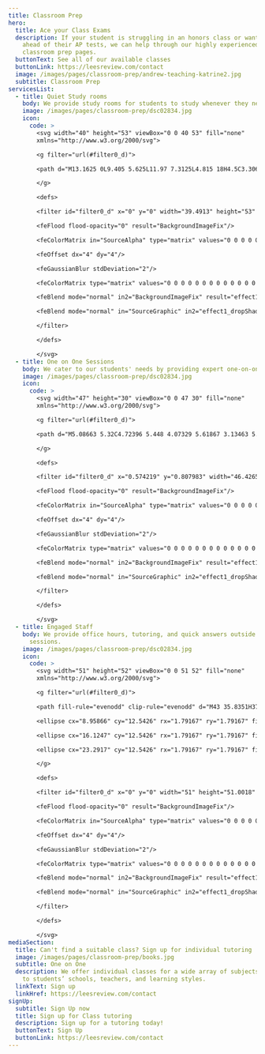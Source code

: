 ```yaml
---
title: Classroom Prep
hero:
  title: Ace your Class Exams
  description: If your student is struggling in an honors class or wants to get
    ahead of their AP tests, we can help through our highly experienced
    classroom prep pages.
  buttonText: See all of our available classes
  buttonLink: https://leesreview.com/contact
  image: /images/pages/classroom-prep/andrew-teaching-katrine2.jpg
  subtitle: Classroom Prep
servicesList:
  - title: Quiet Study rooms
    body: We provide study rooms for students to study whenever they need.
    image: /images/pages/classroom-prep/dsc02834.jpg
    icon:
      code: >
        <svg width="40" height="53" viewBox="0 0 40 53" fill="none"
        xmlns="http://www.w3.org/2000/svg">

        <g filter="url(#filter0_d)">

        <path d="M13.1625 0L9.405 5.625L11.97 7.3125L4.815 18H4.5C3.30653 18 2.16193 18.4741 1.31802 19.318C0.474106 20.1619 0 21.3065 0 22.5C0.00277582 23.5273 0.356933 24.5226 1.00363 25.3208C1.65034 26.1189 2.55065 26.6718 3.555 26.8875L12.645 40.5H4.5V45H27V40.5H18L7.9425 25.38C8.62148 24.5735 8.99574 23.5542 9 22.5C9 21.825 8.8425 21.15 8.55 20.5425L15.75 9.8325C15.255 13.6125 17.4375 17.7525 21.2625 20.25L31.2525 5.3325C27.45 2.79 22.77 2.34 19.4625 4.2075L13.1625 0ZM29.9925 11.25L26.2575 16.875C27.7875 17.8875 29.9025 17.4825 30.9375 15.93C31.9725 14.3775 31.5 12.285 29.9925 11.25Z" fill="white"/>

        </g>

        <defs>

        <filter id="filter0_d" x="0" y="0" width="39.4913" height="53" filterUnits="userSpaceOnUse" color-interpolation-filters="sRGB">

        <feFlood flood-opacity="0" result="BackgroundImageFix"/>

        <feColorMatrix in="SourceAlpha" type="matrix" values="0 0 0 0 0 0 0 0 0 0 0 0 0 0 0 0 0 0 127 0"/>

        <feOffset dx="4" dy="4"/>

        <feGaussianBlur stdDeviation="2"/>

        <feColorMatrix type="matrix" values="0 0 0 0 0 0 0 0 0 0 0 0 0 0 0 0 0 0 0.25 0"/>

        <feBlend mode="normal" in2="BackgroundImageFix" result="effect1_dropShadow"/>

        <feBlend mode="normal" in="SourceGraphic" in2="effect1_dropShadow" result="shape"/>

        </filter>

        </defs>

        </svg>
  - title: One on One Sessions
    body: We cater to our students' needs by providing expert one-on-one tutoring.
    image: /images/pages/classroom-prep/dsc02834.jpg
    icon:
      code: >
        <svg width="47" height="30" viewBox="0 0 47 30" fill="none"
        xmlns="http://www.w3.org/2000/svg">

        <g filter="url(#filter0_d)">

        <path d="M5.08663 5.32C4.72396 5.448 4.07329 5.61867 3.13463 5.832C2.19596 6.024 1.45996 6.152 0.926625 6.216L0.574625 3.976C1.72663 3.74133 2.92129 3.32533 4.15863 2.728C5.41729 2.10933 6.44129 1.46933 7.23063 0.807999H7.26263L9.79063 1.16V18.76L13.4386 19.112V21H1.24663V19.112L5.08663 18.792V5.32ZM19.2309 8.232C18.5695 8.232 17.9935 8.008 17.5029 7.56C17.0122 7.09067 16.7669 6.504 16.7669 5.8C16.7669 5.01067 17.0442 4.37067 17.5989 3.88C18.1749 3.368 18.8682 3.112 19.6789 3.112C20.4469 3.112 21.0549 3.35733 21.5029 3.848C21.9722 4.31733 22.2069 4.88267 22.2069 5.544C22.2069 6.376 21.9295 7.03733 21.3749 7.528C20.8202 7.99733 20.1055 8.232 19.2309 8.232ZM19.2309 21.288C18.5695 21.288 17.9935 21.064 17.5029 20.616C17.0122 20.1467 16.7669 19.56 16.7669 18.856C16.7669 18.0667 17.0442 17.4267 17.5989 16.936C18.1749 16.424 18.8682 16.168 19.6789 16.168C20.4469 16.168 21.0549 16.4133 21.5029 16.904C21.9722 17.3733 22.2069 17.9387 22.2069 18.6C22.2069 19.432 21.9295 20.0933 21.3749 20.584C20.8202 21.0533 20.1055 21.288 19.2309 21.288ZM30.6491 5.32C30.2865 5.448 29.6358 5.61867 28.6971 5.832C27.7585 6.024 27.0225 6.152 26.4891 6.216L26.1371 3.976C27.2891 3.74133 28.4838 3.32533 29.7211 2.728C30.9798 2.10933 32.0038 1.46933 32.7931 0.807999H32.8251L35.3531 1.16V18.76L39.0011 19.112V21H26.8091V19.112L30.6491 18.792V5.32Z" fill="white"/>

        </g>

        <defs>

        <filter id="filter0_d" x="0.574219" y="0.807983" width="46.4265" height="28.48" filterUnits="userSpaceOnUse" color-interpolation-filters="sRGB">

        <feFlood flood-opacity="0" result="BackgroundImageFix"/>

        <feColorMatrix in="SourceAlpha" type="matrix" values="0 0 0 0 0 0 0 0 0 0 0 0 0 0 0 0 0 0 127 0"/>

        <feOffset dx="4" dy="4"/>

        <feGaussianBlur stdDeviation="2"/>

        <feColorMatrix type="matrix" values="0 0 0 0 0 0 0 0 0 0 0 0 0 0 0 0 0 0 0.25 0"/>

        <feBlend mode="normal" in2="BackgroundImageFix" result="effect1_dropShadow"/>

        <feBlend mode="normal" in="SourceGraphic" in2="effect1_dropShadow" result="shape"/>

        </filter>

        </defs>

        </svg>
  - title: Engaged Staff
    body: We provide office hours, tutoring, and quick answers outside of study
      sessions.
    image: /images/pages/classroom-prep/dsc02834.jpg
    icon:
      code: >
        <svg width="51" height="52" viewBox="0 0 51 52" fill="none"
        xmlns="http://www.w3.org/2000/svg">

        <g filter="url(#filter0_d)">

        <path fill-rule="evenodd" clip-rule="evenodd" d="M43 35.8351H37.625V43.0018L28.07 35.8351H14.3333V28.6685H17.9167V32.2518H29.2633L34.0417 35.8351V32.2518H39.4167V17.9167H35.8333V14.3333H43V35.8351ZM14.93 25.0851L5.375 32.2518V25.0851H0V0L32.25 0.00179167V25.0851H14.93ZM3.58333 21.5018H8.95833V25.0851L13.7367 21.5018H28.6667V3.58512L3.58333 3.58333V21.5018Z" fill="white"/>

        <ellipse cx="8.95866" cy="12.5426" rx="1.79167" ry="1.79167" fill="white"/>

        <ellipse cx="16.1247" cy="12.5426" rx="1.79167" ry="1.79167" fill="white"/>

        <ellipse cx="23.2917" cy="12.5426" rx="1.79167" ry="1.79167" fill="white"/>

        </g>

        <defs>

        <filter id="filter0_d" x="0" y="0" width="51" height="51.0018" filterUnits="userSpaceOnUse" color-interpolation-filters="sRGB">

        <feFlood flood-opacity="0" result="BackgroundImageFix"/>

        <feColorMatrix in="SourceAlpha" type="matrix" values="0 0 0 0 0 0 0 0 0 0 0 0 0 0 0 0 0 0 127 0"/>

        <feOffset dx="4" dy="4"/>

        <feGaussianBlur stdDeviation="2"/>

        <feColorMatrix type="matrix" values="0 0 0 0 0 0 0 0 0 0 0 0 0 0 0 0 0 0 0.25 0"/>

        <feBlend mode="normal" in2="BackgroundImageFix" result="effect1_dropShadow"/>

        <feBlend mode="normal" in="SourceGraphic" in2="effect1_dropShadow" result="shape"/>

        </filter>

        </defs>

        </svg>
mediaSection:
  title: Can't find a suitable class? Sign up for individual tutoring
  image: /images/pages/classroom-prep/books.jpg
  subtitle: One on One
  description: We offer individual classes for a wide array of subjects, tailored
    to students’ schools, teachers, and learning styles.
  linkText: Sign up
  linkHref: https://leesreview.com/contact
signUp:
  subtitle: Sign Up now
  title: Sign up for Class tutoring
  description: Sign up for a tutoring today!
  buttonText: Sign Up
  buttonLink: https://leesreview.com/contact
---
```

